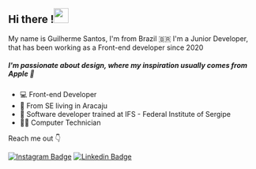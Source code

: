 ## Hi there  !<img src="https://raw.githubusercontent.com/MartinHeinz/MartinHeinz/master/wave.gif" width="30px">
My name is Guilherme Santos, I'm from Brazil 🇧🇷
I'm a Junior Developer, that has been working as a Front-end developer since 2020

  
##### I'm passionate about design, where my inspiration usually comes from Apple 🍎

- 💻 Front-end Developer
- 📍 From SE living in Aracaju
- 🏫 Software developer trained at IFS - Federal Institute of Sergipe
- 👨‍💻 Computer Technician

Reach me out 👇

[![Instagram Badge](https://img.shields.io/badge/-Instagram-2c2f34?style=flat-square&logo=Instagram&logoColor=white&link=https://www.instagram.com/euguilhermests/)](https://www.instagram.com/euguilhermests/)
[![Linkedin Badge](https://img.shields.io/badge/-LinkedIn-blue?style=flat-square&logo=Linkedin&logoColor=white&link=https://www.linkedin.com/in/guilherme-santos-b4aab8204/)](https://www.linkedin.com/in/guilherme-santos-b4aab8204/)
